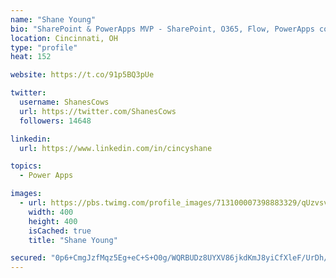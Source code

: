 ```yaml
---
name: "Shane Young"
bio: "SharePoint & PowerApps MVP - SharePoint, O365, Flow, PowerApps consulting? @PowerApps911 | Pure Snark? You found it."
location: Cincinnati, OH
type: "profile"
heat: 152

website: https://t.co/91p5BQ3pUe

twitter:
  username: ShanesCows
  url: https://twitter.com/ShanesCows
  followers: 14648

linkedin:
  url: https://www.linkedin.com/in/cincyshane

topics:
  - Power Apps

images:
  - url: https://pbs.twimg.com/profile_images/713100007398883329/qUzvsvQ3_400x400.jpg
    width: 400
    height: 400
    isCached: true
    title: "Shane Young"

secured: "0p6+CmgJzfMqz5Eg+eC+S+O0g/WQRBUDz8UYXV86jkdKmJ8yiCfXleF/UrDh/+aqoKB/GZ7wbYdduqnDCdijvPDsDFgLwPps4tMPGO8s0d+OkPec+f4XYYwYcHEZ+079BzJ73VZvs1H9GDubNWvoQEP7aeMhtGRFGOiG3unus4BWVtYsz7YRsieubeZVeZkXX20oZ+JHxeY+L9Jd4/1Yl3IsouoruBQhUb2IoKm8TZKOHaa9DSDROKiOQxyunfkJr8yzTYGRJzdAfiLSmIPHVlhy350TJcwV13xUAvsJ138uyHAy6CTd2G5QY6Rsy2Mbeys6g0IbtY2Fi74I1p8uANuZFR+yjiyr2126cEFBPHnmjQZ5romql96A0jzuXEf/Nnz9BlTC7+uDPQfHXNAYjAA7Mu3yb+clB10/FjJJVjE=;0OC17ggH0tbef8tEAmduEg=="
---
```


